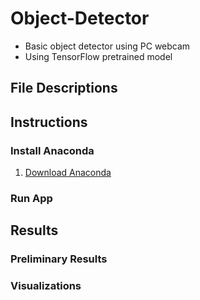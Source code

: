 # Object-Detector
* Basic object detector using PC webcam
* Using TensorFlow pretrained model

## File Descriptions

## Instructions
### Install Anaconda
1. [Download Anaconda](https://www.anaconda.com/distribution/)

### Run App

## Results
### Preliminary Results

### Visualizations
